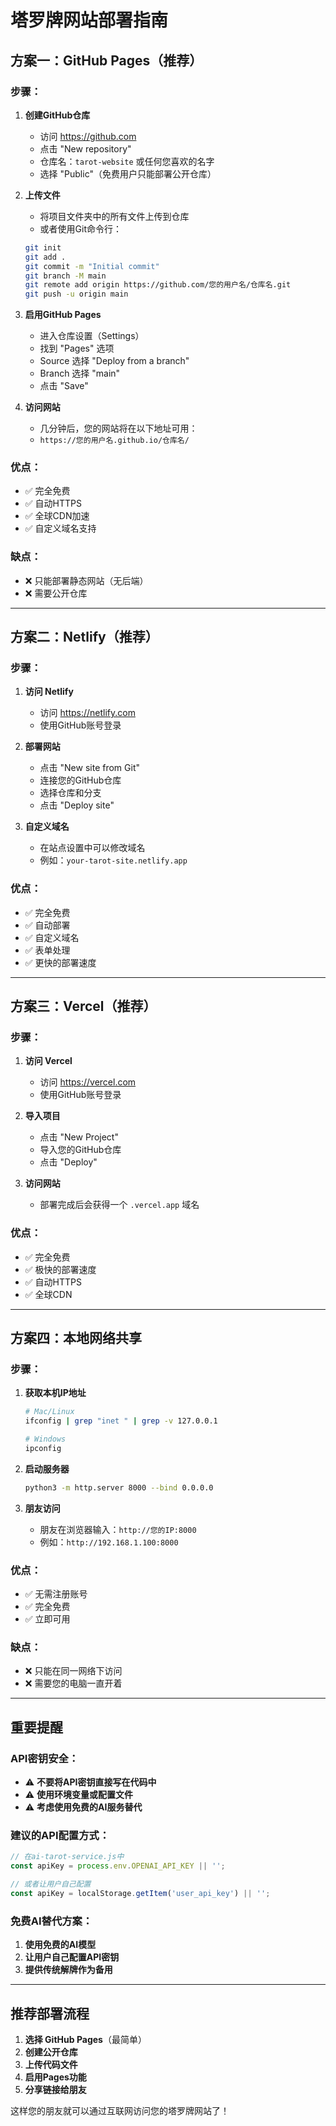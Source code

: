 # 塔罗牌网站部署指南

## 方案一：GitHub Pages（推荐）

### 步骤：
1. **创建GitHub仓库**
   - 访问 https://github.com
   - 点击 "New repository"
   - 仓库名：`tarot-website` 或任何您喜欢的名字
   - 选择 "Public"（免费用户只能部署公开仓库）

2. **上传文件**
   - 将项目文件夹中的所有文件上传到仓库
   - 或者使用Git命令行：
   ```bash
   git init
   git add .
   git commit -m "Initial commit"
   git branch -M main
   git remote add origin https://github.com/您的用户名/仓库名.git
   git push -u origin main
   ```

3. **启用GitHub Pages**
   - 进入仓库设置（Settings）
   - 找到 "Pages" 选项
   - Source 选择 "Deploy from a branch"
   - Branch 选择 "main"
   - 点击 "Save"

4. **访问网站**
   - 几分钟后，您的网站将在以下地址可用：
   - `https://您的用户名.github.io/仓库名/`

### 优点：
- ✅ 完全免费
- ✅ 自动HTTPS
- ✅ 全球CDN加速
- ✅ 自定义域名支持

### 缺点：
- ❌ 只能部署静态网站（无后端）
- ❌ 需要公开仓库

---

## 方案二：Netlify（推荐）

### 步骤：
1. **访问 Netlify**
   - 访问 https://netlify.com
   - 使用GitHub账号登录

2. **部署网站**
   - 点击 "New site from Git"
   - 连接您的GitHub仓库
   - 选择仓库和分支
   - 点击 "Deploy site"

3. **自定义域名**
   - 在站点设置中可以修改域名
   - 例如：`your-tarot-site.netlify.app`

### 优点：
- ✅ 完全免费
- ✅ 自动部署
- ✅ 自定义域名
- ✅ 表单处理
- ✅ 更快的部署速度

---

## 方案三：Vercel（推荐）

### 步骤：
1. **访问 Vercel**
   - 访问 https://vercel.com
   - 使用GitHub账号登录

2. **导入项目**
   - 点击 "New Project"
   - 导入您的GitHub仓库
   - 点击 "Deploy"

3. **访问网站**
   - 部署完成后会获得一个 `.vercel.app` 域名

### 优点：
- ✅ 完全免费
- ✅ 极快的部署速度
- ✅ 自动HTTPS
- ✅ 全球CDN

---

## 方案四：本地网络共享

### 步骤：
1. **获取本机IP地址**
   ```bash
   # Mac/Linux
   ifconfig | grep "inet " | grep -v 127.0.0.1
   
   # Windows
   ipconfig
   ```

2. **启动服务器**
   ```bash
   python3 -m http.server 8000 --bind 0.0.0.0
   ```

3. **朋友访问**
   - 朋友在浏览器输入：`http://您的IP:8000`
   - 例如：`http://192.168.1.100:8000`

### 优点：
- ✅ 无需注册账号
- ✅ 完全免费
- ✅ 立即可用

### 缺点：
- ❌ 只能在同一网络下访问
- ❌ 需要您的电脑一直开着

---

## 重要提醒

### API密钥安全：
- ⚠️ **不要将API密钥直接写在代码中**
- ⚠️ **使用环境变量或配置文件**
- ⚠️ **考虑使用免费的AI服务替代**

### 建议的API配置方式：
```javascript
// 在ai-tarot-service.js中
const apiKey = process.env.OPENAI_API_KEY || '';

// 或者让用户自己配置
const apiKey = localStorage.getItem('user_api_key') || '';
```

### 免费AI替代方案：
1. **使用免费的AI模型**
2. **让用户自己配置API密钥**
3. **提供传统解牌作为备用**

---

## 推荐部署流程

1. **选择 GitHub Pages**（最简单）
2. **创建公开仓库**
3. **上传代码文件**
4. **启用Pages功能**
5. **分享链接给朋友**

这样您的朋友就可以通过互联网访问您的塔罗牌网站了！
